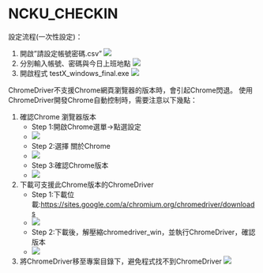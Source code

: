 # NCKU_CHECKIN

設定流程(一次性設定)：
1.	開啟”請設定帳號密碼.csv”
![](https://i.imgur.com/PZG2DQT.png)
2.	分別輸入帳號、密碼與今日上班地點
![](https://i.imgur.com/tVS0rfS.png)
3.	開啟程式 testX_windows_final.exe
![](https://i.imgur.com/EBFZomj.png)

ChromeDriver不支援Chrome網頁瀏覽器的版本時，會引起Chrome閃退。
使用ChromeDriver開發Chrome自動控制時，需要注意以下幾點：
1.	確認Chrome 瀏覽器版本
    * Step 1:開啟Chrome選單->點選設定
    * ![](https://i.imgur.com/xfL2eNE.png)
    * Step 2:選擇 關於Chrome
    * ![](https://i.imgur.com/qf4ThYD.png)
    * Step 3:確認Chrome版本
    * ![](https://i.imgur.com/4F3zUOU.png)
2.	下載可支援此Chrome版本的ChromeDriver
    * Step 1:下載位載:https://sites.google.com/a/chromium.org/chromedriver/downloads
    * ![](https://i.imgur.com/Aenmppk.png)
    * Step 2:下載後，解壓縮chromedriver_win，並執行ChromeDriver，確認版本
    * ![](https://i.imgur.com/Eueqcw1.png)
3.	將ChromeDriver移至專案目錄下，避免程式找不到ChromeDriver
	![](https://i.imgur.com/bKBEh2J.png)

